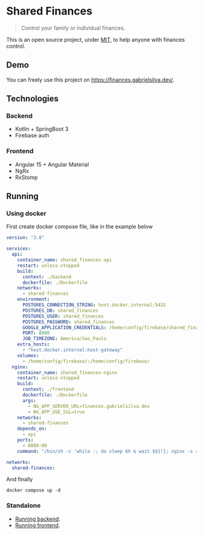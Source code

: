 # Shared Finances

> Control your family or individual finances.

This is an open source project, under [MIT](/LICENSE), to help anyone with finances control.

## Demo

You can freely use this project on https://finances.gabrielsilva.dev/.

## Technologies

### Backend
- Kotlin + SpringBoot 3
- Firebase auth

### Frontend
- Angular 15 + Angular Material
- NgRx
- RxStomp

## Running

### Using docker

First create docker compose file, like in the example below

```yaml
version: "3.8"

services:
  api:
    container_name: shared_finances-api
    restart: unless-stopped
    build:
      context: ./backend
      dockerfile: ./Dockerfile
    networks:
      - shared-finances
    environment:
      POSTGRES_CONNECTION_STRING: host.docker.internal:5432
      POSTGRES_DB: shared_finances
      POSTGRES_USER: shared_finances
      POSTGRES_PASSWORD: shared_finances
      GOOGLE_APPLICATION_CREDENTIALS: /home/config/firebase/shared_finances_service-account.json
      PORT: 8080
      JOB_TIMEZONE: America/Sao_Paulo
    extra_hosts:
      - "host.docker.internal:host-gateway"
    volumes:
      - /home/config/firebase/:/home/config/firebase/
  nginx:
    container_name: shared_finances-nginx
    restart: unless-stopped
    build:
      context: ./frontend
      dockerfile: ./Dockerfile
      args:
        - NG_APP_SERVER_URL=finances.gabrielsilva.dev
        - NG_APP_USE_SSL=true
    networks:
      - shared-finances
    depends_on:
      - api
    ports:
      - 8080:80
    command: "/bin/sh -c 'while :; do sleep 6h & wait $${!}; nginx -s reload; done & nginx -g \"daemon off;\"'"

networks:
  shared-finances:
```

And finally

`docker compose up -d`

### Standalone
- [Running backend](/backend/README.md).
- [Running frontend](/backend/README.md).


